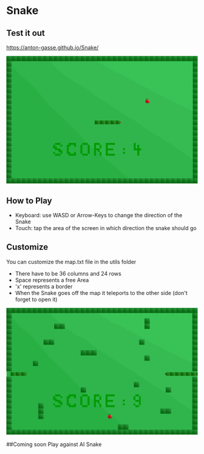 # Snake

## Test it out
https://anton-gasse.github.io/Snake/

![standard map](https://github.com/Anton-Gasse/Snake/blob/main/utils/readme_snake.png?raw=true)

## How to Play
* Keyboard: use WASD or Arrow-Keys to change the direction of the Snake
* Touch: tap the area of the screen in which direction the snake should go

## Customize
You can customize the map.txt file in the utils folder
* There have to be 36 columns and 24 rows
* Space represents a free Area
* 'x' represents a border
* When the Snake goes off the map it teleports to the other side (don't forget to open it)

![custom map](https://github.com/Anton-Gasse/Snake/blob/main/utils/readme_snake_custom.png?raw=true)

##Coming soon
Play against AI Snake
